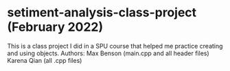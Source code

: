 # setiment-analysis-class-project (February 2022)
This is a class project I did in a SPU course that helped me practice creating and using objects.
Authors: Max Benson (main.cpp and all header files) Karena Qian (all .cpp files)
